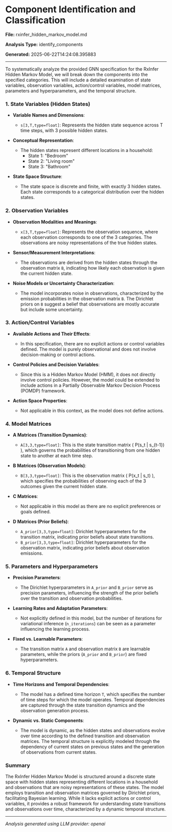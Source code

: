 # Component Identification and Classification

**File:** rxinfer_hidden_markov_model.md

**Analysis Type:** identify_components

**Generated:** 2025-06-22T14:24:08.395883

---

To systematically analyze the provided GNN specification for the RxInfer Hidden Markov Model, we will break down the components into the specified categories. This will include a detailed examination of state variables, observation variables, action/control variables, model matrices, parameters and hyperparameters, and the temporal structure.

### 1. State Variables (Hidden States)
- **Variable Names and Dimensions**:
  - `s[3,T,type=float]`: Represents the hidden state sequence across T time steps, with 3 possible hidden states.
  
- **Conceptual Representation**:
  - The hidden states represent different locations in a household:
    - State 1: "Bedroom"
    - State 2: "Living room"
    - State 3: "Bathroom"

- **State Space Structure**:
  - The state space is discrete and finite, with exactly 3 hidden states. Each state corresponds to a categorical distribution over the hidden states.

### 2. Observation Variables
- **Observation Modalities and Meanings**:
  - `x[3,T,type=float]`: Represents the observation sequence, where each observation corresponds to one of the 3 categories. The observations are noisy representations of the true hidden states.

- **Sensor/Measurement Interpretations**:
  - The observations are derived from the hidden states through the observation matrix `B`, indicating how likely each observation is given the current hidden state.

- **Noise Models or Uncertainty Characterization**:
  - The model incorporates noise in observations, characterized by the emission probabilities in the observation matrix `B`. The Dirichlet priors on `B` suggest a belief that observations are mostly accurate but include some uncertainty.

### 3. Action/Control Variables
- **Available Actions and Their Effects**:
  - In this specification, there are no explicit actions or control variables defined. The model is purely observational and does not involve decision-making or control actions.

- **Control Policies and Decision Variables**:
  - Since this is a Hidden Markov Model (HMM), it does not directly involve control policies. However, the model could be extended to include actions in a Partially Observable Markov Decision Process (POMDP) framework.

- **Action Space Properties**:
  - Not applicable in this context, as the model does not define actions.

### 4. Model Matrices
- **A Matrices (Transition Dynamics)**:
  - `A[3,3,type=float]`: This is the state transition matrix \( P(s_t | s_{t-1}) \), which governs the probabilities of transitioning from one hidden state to another at each time step.

- **B Matrices (Observation Models)**:
  - `B[3,3,type=float]`: This is the observation matrix \( P(x_t | s_t) \), which specifies the probabilities of observing each of the 3 outcomes given the current hidden state.

- **C Matrices**:
  - Not applicable in this model as there are no explicit preferences or goals defined.

- **D Matrices (Prior Beliefs)**:
  - `A_prior[3,3,type=float]`: Dirichlet hyperparameters for the transition matrix, indicating prior beliefs about state transitions.
  - `B_prior[3,3,type=float]`: Dirichlet hyperparameters for the observation matrix, indicating prior beliefs about observation emissions.

### 5. Parameters and Hyperparameters
- **Precision Parameters**:
  - The Dirichlet hyperparameters in `A_prior` and `B_prior` serve as precision parameters, influencing the strength of the prior beliefs over the transition and observation probabilities.

- **Learning Rates and Adaptation Parameters**:
  - Not explicitly defined in this model, but the number of iterations for variational inference (`n_iterations`) can be seen as a parameter influencing the learning process.

- **Fixed vs. Learnable Parameters**:
  - The transition matrix `A` and observation matrix `B` are learnable parameters, while the priors (`A_prior` and `B_prior`) are fixed hyperparameters.

### 6. Temporal Structure
- **Time Horizons and Temporal Dependencies**:
  - The model has a defined time horizon `T`, which specifies the number of time steps for which the model operates. Temporal dependencies are captured through the state transition dynamics and the observation generation process.

- **Dynamic vs. Static Components**:
  - The model is dynamic, as the hidden states and observations evolve over time according to the defined transition and observation matrices. The temporal structure is explicitly modeled through the dependency of current states on previous states and the generation of observations from current states.

### Summary
The RxInfer Hidden Markov Model is structured around a discrete state space with hidden states representing different locations in a household and observations that are noisy representations of these states. The model employs transition and observation matrices governed by Dirichlet priors, facilitating Bayesian learning. While it lacks explicit actions or control variables, it provides a robust framework for understanding state transitions and observations over time, characterized by a dynamic temporal structure.

---

*Analysis generated using LLM provider: openai*
